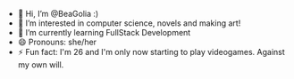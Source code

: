 - 👋 Hi, I’m @BeaGolia :)
- 👀 I’m interested in computer science, novels and making art!
- 🌱 I’m currently learning FullStack Development
- 😄 Pronouns: she/her
- ⚡ Fun fact: I'm 26 and I'm only now starting to play videogames. Against my own will.

<!---
BeaGolia/BeaGolia is a ✨ special ✨ repository because its `README.md` (this file) appears on your GitHub profile.
You can click the Preview link to take a look at your changes.
--->
